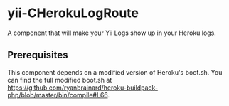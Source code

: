 yii-CHerokuLogRoute
===================

A component that will make your Yii Logs show up in your Heroku logs.

## Prerequisites
This component depends on a modified version of Heroku's boot.sh. You can find the full modified boot.sh at https://github.com/ryanbrainard/heroku-buildpack-php/blob/master/bin/compile#L66.


